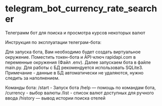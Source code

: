 # telegram_bot_currency_rate_searcher
Телеграмм бот для поиска и просмотра курсов некоторых валют

Инструкция по эксплуатации телеграм-бота:

Для запуска бота, Вам необходимо будет создать виртуальное окружение. Поместить токен-бота и API-ключ rapidapi.com в
переменные окружения (Файл .env). Далее запускаем бота в файле main.py.
Для работы с БД рекомендуется использовать SQLite3. Примечание - данные в БД автоматически не удаляются,
нужно следить за наполнением.


Команды бота:
/start - Запуск бота
/help — помощь по командам бота,
/currency - выбор валюты
/list - список валют доступных для ручного ввода
/history — вывод истории поиска отелей

